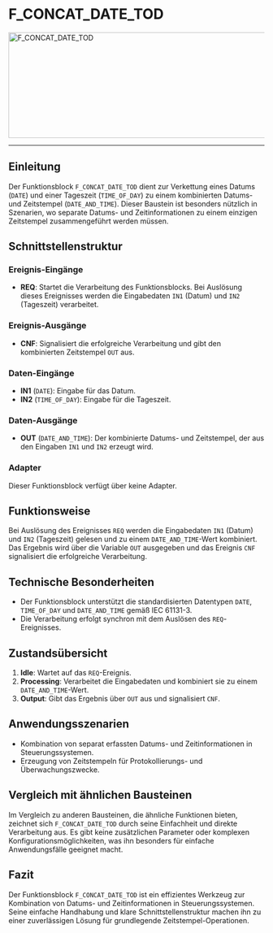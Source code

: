 # F_CONCAT_DATE_TOD

<img width="1388" height="208" alt="F_CONCAT_DATE_TOD" src="https://github.com/user-attachments/assets/7664ea18-4774-4f2d-b461-1b887d0a1c2a" />

* * * * * * * * * *
## Einleitung
Der Funktionsblock `F_CONCAT_DATE_TOD` dient zur Verkettung eines Datums (`DATE`) und einer Tageszeit (`TIME_OF_DAY`) zu einem kombinierten Datums- und Zeitstempel (`DATE_AND_TIME`). Dieser Baustein ist besonders nützlich in Szenarien, wo separate Datums- und Zeitinformationen zu einem einzigen Zeitstempel zusammengeführt werden müssen.

## Schnittstellenstruktur

### **Ereignis-Eingänge**
- **REQ**: Startet die Verarbeitung des Funktionsblocks. Bei Auslösung dieses Ereignisses werden die Eingabedaten `IN1` (Datum) und `IN2` (Tageszeit) verarbeitet.

### **Ereignis-Ausgänge**
- **CNF**: Signalisiert die erfolgreiche Verarbeitung und gibt den kombinierten Zeitstempel `OUT` aus.

### **Daten-Eingänge**
- **IN1** (`DATE`): Eingabe für das Datum.
- **IN2** (`TIME_OF_DAY`): Eingabe für die Tageszeit.

### **Daten-Ausgänge**
- **OUT** (`DATE_AND_TIME`): Der kombinierte Datums- und Zeitstempel, der aus den Eingaben `IN1` und `IN2` erzeugt wird.

### **Adapter**
Dieser Funktionsblock verfügt über keine Adapter.

## Funktionsweise
Bei Auslösung des Ereignisses `REQ` werden die Eingabedaten `IN1` (Datum) und `IN2` (Tageszeit) gelesen und zu einem `DATE_AND_TIME`-Wert kombiniert. Das Ergebnis wird über die Variable `OUT` ausgegeben und das Ereignis `CNF` signalisiert die erfolgreiche Verarbeitung.

## Technische Besonderheiten
- Der Funktionsblock unterstützt die standardisierten Datentypen `DATE`, `TIME_OF_DAY` und `DATE_AND_TIME` gemäß IEC 61131-3.
- Die Verarbeitung erfolgt synchron mit dem Auslösen des `REQ`-Ereignisses.

## Zustandsübersicht
1. **Idle**: Wartet auf das `REQ`-Ereignis.
2. **Processing**: Verarbeitet die Eingabedaten und kombiniert sie zu einem `DATE_AND_TIME`-Wert.
3. **Output**: Gibt das Ergebnis über `OUT` aus und signalisiert `CNF`.

## Anwendungsszenarien
- Kombination von separat erfassten Datums- und Zeitinformationen in Steuerungssystemen.
- Erzeugung von Zeitstempeln für Protokollierungs- und Überwachungszwecke.

## Vergleich mit ähnlichen Bausteinen
Im Vergleich zu anderen Bausteinen, die ähnliche Funktionen bieten, zeichnet sich `F_CONCAT_DATE_TOD` durch seine Einfachheit und direkte Verarbeitung aus. Es gibt keine zusätzlichen Parameter oder komplexen Konfigurationsmöglichkeiten, was ihn besonders für einfache Anwendungsfälle geeignet macht.

## Fazit
Der Funktionsblock `F_CONCAT_DATE_TOD` ist ein effizientes Werkzeug zur Kombination von Datums- und Zeitinformationen in Steuerungssystemen. Seine einfache Handhabung und klare Schnittstellenstruktur machen ihn zu einer zuverlässigen Lösung für grundlegende Zeitstempel-Operationen.

